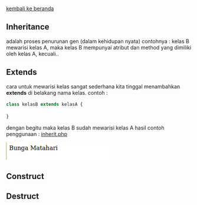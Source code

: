 [kembali ke beranda](index.md)
## Inheritance
adalah proses penurunan gen (dalam kehidupan nyata) contohnya : kelas B mewarisi kelas A, maka kelas B mempunyai atribut dan method yang dimiliki oleh kelas A, kecuali..

## Extends
cara untuk mewarisi kelas sangat sederhana kita tinggal menambahkan **extends** di belakang nama kelas. contoh :

```php
class kelasB extends kelasA {

}
```

dengan begitu maka kelas B sudah mewarisi kelas A
hasil contoh penggunaan : [inherit.php](../demo/inherit.php)

![class.php demo](../pic/as.png)

## Construct

## Destruct